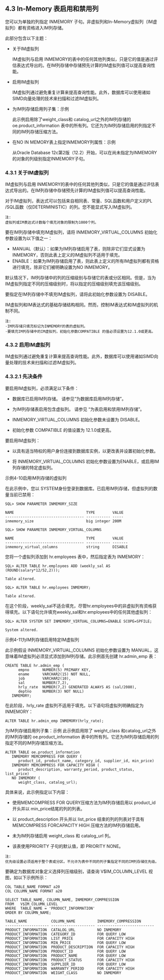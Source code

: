 ## 4.3 In-Memory 表启用和禁用列

您可以为单独的列指定 INMEMORY 子句。非虚拟列和In-Memory虚拟列（IM虚拟列）都有资格进入IM列存储。

此部分包含以下主题：

* 关于IM虚拟列

  IM虚拟列与启用 INMEMORY的表中的任何其他列类似，只是它的值是通过评估表达式导出的。在IM列存储中存储预先计算的IM虚拟列值可以提高查询性能。

* 启用IM虚拟列

  IM虚拟列通过避免重复计算来提高查询性能。此外，数据库可以使用诸如SIMD向量处理的技术来扫描和过滤IM虚拟列。

* 为IM列存储启用列子集：示例

  此示例启用除了weight_class和 catalog_url之外的IM列存储的 oe.product_information 表中的所有列。它还为为IM列存储启用的列指定不同的IM列存储压缩方法。

* 在NO IN MEMORY表上指定INMEMORY列属性：示例

  从Oracle     Database 12c第2版（12.2）开始，可以在尚未指定为INMEMORY的对象的列级别指定INMEMORY子句。

### 4.3.1 关于IM虚拟列

IM虚拟列与启用 INMEMORY的表中的任何其他列类似，只是它的值是通过评估表达式导出的。在IM列存储中存储预先计算的IM虚拟列值可以提高查询性能。

对于IM虚拟列，表达式可以包括来自相同表、常量、SQL函数和用户定义的PL /SQL函数（仅DETERMINISTIC）的列。您不能显式写入IM虚拟列。

```
注:
虚拟列或IM表达式计数每个填充对象的限制为1000个列。
```

要在IM列存储中填充IM虚拟列，请将 INMEMORY_VIRTUAL_COLUMNS 初始化参数设置为以下值之一：

* MANUAL（默认）：如果为IM列存储启用了表，则除非它们显式设置为 INMEMORY，否则此表上定义的IM虚拟列不适用于填充。
* ENABLE：如果为IM列存储启用了表，则此表上定义的所有IM虚拟列都有资格进行填充，除非它们被明确设置为NO INMEMORY。

默认情况下，IM列存储中的列的压缩级别与存储它的表或分区相同。但是，当为IM虚拟列指定不同的压缩级别时，将以指定的压缩级别填充该压缩级别。

要指定在IM列存储中不填充IM虚拟列，请将此初始化参数设置为 DISABLE。

IM虚拟列和IM表达式的基础存储结构相同。然而，控制IM表达式和IM虚拟列的机制不同。

```
注:
·IM列存储只填充标记为INMEMORY的表的虚拟列。
·要填充IM列存储中的IM虚拟列，初始化参数COMPATIBLE 的值必须设置为12.1.0或更高。
```

### 4.3.2 启用IM虚拟列

IM虚拟列通过避免重复计算来提高查询性能。此外，数据库可以使用诸如SIMD向量处理的技术来扫描和过滤IM虚拟列。

### 4.3.2.1 先决条件

要启用IM虚拟列，必须满足以下条件：

* 数据库已启用IM列存储。
  请参见“为数据库启用IM列存储”。

* 为IM列存储表启用包含虚拟列。
  请参见 “为表启用和禁用IM列存储”。

* INMEMORY_VIRTUAL_COLUMNS 初始化参数未设置为 DISABLE。

* 初始化参数 COMPATIBLE 的值设置为 12.1.0或更高。

要启用IM虚拟列：

* 以具有适当特权的用户身份连接到数据库实例，以更改表并设置初始化参数。

* 将 INMEMORY_VIRTUAL_COLUMNS 初始化参数设置为ENABLE，或启用IM列存储的特定虚拟列。

示例4-10启用IM列存储的虚拟列

在此示例中，您以 SYSTEM身份登录到数据库。已启用IM列存储，但虚拟列的数量当前已禁用：

```
SQL> SHOW PARAMETER INMEMORY_SIZE
 
NAME                                 TYPE        VALUE
------------------------------------ ----------- -----
inmemory_size                        big integer 200M
 
SQL> SHOW PARAMETER INMEMORY_VIRTUAL_COLUMNS
 
NAME                                 TYPE        VALUE
------------------------------------ ----------- -------
inmemory_virtual_columns             string      DISABLE
```

您将一个虚拟列添加到 hr.employees 表中，然后指定表为 INMEMORY：

```
SQL> ALTER TABLE hr.employees ADD (weekly_sal AS (ROUND(salary*12/52,2)));
 
Table altered.
 
SQL> ALTER TABLE hr.employees INMEMORY;
 
Table altered.
```

在这个阶段，weekly_sal不适合填充，尽管hr.employees中的非虚拟列有资格获得填充。以下语句允许填充weekly_sal和hr.employees中的任何其他虚拟列：

```
SQL> ALTER SYSTEM SET INMEMORY_VIRTUAL_COLUMNS=ENABLE SCOPE=SPFILE;
 
System altered.
```

示例4-11为IM列存储启用特定IM虚拟列

此示例假设 INMEMORY_VIRTUAL_COLUMNS 初始化参数设置为 MANUAL，这意味着IM虚拟列必须显式添加到IM列存储。此示例首先创建 hr.admin_emp 表：

```
CREATE TABLE hr.admin_emp (
      empno      NUMBER(5) PRIMARY KEY,
      ename      VARCHAR2(15) NOT NULL,
      job        VARCHAR2(10),
      sal        NUMBER(7,2),
      hrly_rate  NUMBER(7,2) GENERATED ALWAYS AS (sal/2080),
      deptno     NUMBER(3) NOT NULL)
   INMEMORY;
```

在此阶段，hrly_rate 虚拟列不适用于填充。以下语句将虚拟列明确指定为 INMEMORY：

```
ALTER TABLE hr.admin_emp INMEMORY(hrly_rate);
```

为IM列存储启用列子集：示例
此示例启用除了 weight_class 和catalog_url之外的IM列存储的 oe.product_information 表中的所有列。它还为IM列存储启用的列指定不同的IM列存储压缩方法。

```
ALTER TABLE oe.product_information  
   INMEMORY MEMCOMPRESS FOR QUERY (
      product_id, product_name, category_id, supplier_id, min_price)
   INMEMORY MEMCOMPRESS FOR CAPACITY HIGH (
      product_description, warranty_period, product_status, list_price)
   NO INMEMORY (
      weight_class, catalog_url);
```

具体来说，此示例指定以下内容：

* 使用MEMCOMPRESS FOR QUERY压缩方法为IM列存储启用以 product_id开头并以 min_price结尾的列的列表。

* 以 product_description 开头并以 list_price 结束的列的列表对于具有 MEMCOMPRESS FORCAPACITY HIGH 压缩方法的IM列存储启用。

* 未为IM列存储启用 weight_class 和 catalog_url 列。

* 该表使用PRIORITY 子句的默认值，即 PRIORITY NONE。

```
注:
优先级设置必须适用于整个表或分区。不允许为表中不同的列子集指定不同的IM列存储优先级。
```

要确定为数据库对象定义选择列压缩级别，请查询 V$IM_COLUMN_LEVEL 视图，如以下示例所示：

```
COL TABLE_NAME FORMAT a20
COL COLUMN_NAME FORMAT a20
 
SELECT TABLE_NAME, COLUMN_NAME, INMEMORY_COMPRESSION 
FROM   V$IM_COLUMN_LEVEL 
WHERE  TABLE_NAME = 'PRODUCT_INFORMATION'
ORDER BY COLUMN_NAME;
 
TABLE_NAME           COLUMN_NAME          INMEMORY_COMPRESSION
-------------------- -------------------- --------------------------
PRODUCT_INFORMATION  CATALOG_URL          NO INMEMORY
PRODUCT_INFORMATION  CATEGORY_ID          FOR QUERY LOW
PRODUCT_INFORMATION  LIST_PRICE           FOR CAPACITY HIGH
PRODUCT_INFORMATION  MIN_PRICE            FOR QUERY LOW
PRODUCT_INFORMATION  PRODUCT_DESCRIPTION  FOR CAPACITY HIGH
PRODUCT_INFORMATION  PRODUCT_ID           FOR QUERY LOW
PRODUCT_INFORMATION  PRODUCT_NAME         FOR QUERY LOW
PRODUCT_INFORMATION  PRODUCT_STATUS       FOR CAPACITY HIGH
PRODUCT_INFORMATION  SUPPLIER_ID          FOR QUERY LOW
PRODUCT_INFORMATION  WARRANTY_PERIOD      FOR CAPACITY HIGH
PRODUCT_INFORMATION  WEIGHT_CLASS         NO INMEMORY
```
